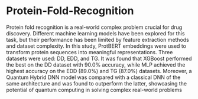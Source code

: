 # Protein-Fold-Recognition
Protein fold recognition is a real-world complex problem crucial for drug discovery. Different machine learning models have been explored for this task, but their performance has been limited by feature extraction methods and dataset complexity. In this study, ProtBERT embeddings were used to transform protein sequences into meaningful representations. Three datasets were used: DD, EDD, and TG. It was found that XGBoost performed the best on the DD dataset with 90.0% accuracy, while MLP achieved the highest accuracy on the EDD (89.0%) and TG (87.0%) datasets. Moreover, a Quantum Hybrid DNN model was compared with a classical DNN of the same architecture and was found to outperform the latter, showcasing the potential of quantum computing in solving complex real-world problems

